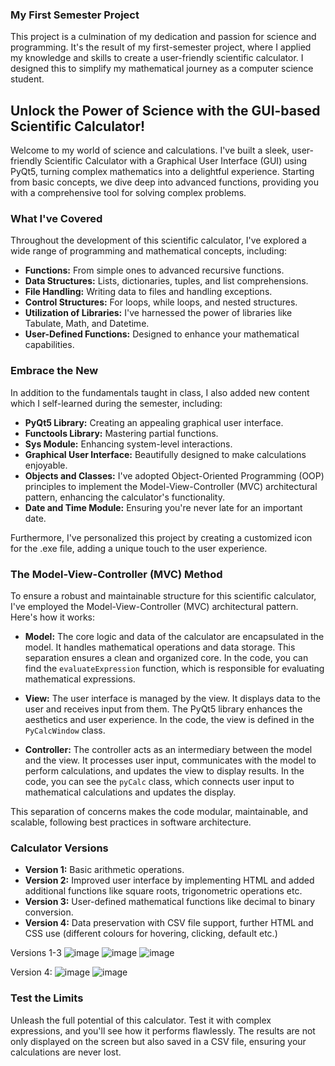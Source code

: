 

### My First Semester Project

This project is a culmination of my dedication and passion for science and programming. It's the result of my first-semester project, where I applied my knowledge and skills to create a user-friendly scientific calculator. I designed this to simplify my mathematical journey as a computer science student.

## Unlock the Power of Science with the GUI-based Scientific Calculator!

Welcome to my world of science and calculations. I've built a sleek, user-friendly Scientific Calculator with a Graphical User Interface (GUI) using PyQt5, turning complex mathematics into a delightful experience. Starting from basic concepts, we dive deep into advanced functions, providing you with a comprehensive tool for solving complex problems.


### What I've Covered

Throughout the development of this scientific calculator, I've explored a wide range of programming and mathematical concepts, including:

- **Functions:** From simple ones to advanced recursive functions.
- **Data Structures:** Lists, dictionaries, tuples, and list comprehensions.
- **File Handling:** Writing data to files and handling exceptions.
- **Control Structures:** For loops, while loops, and nested structures.
- **Utilization of Libraries:** I've harnessed the power of libraries like Tabulate, Math, and Datetime.
- **User-Defined Functions:** Designed to enhance your mathematical capabilities.

### Embrace the New

In addition to the fundamentals taught in class, I also added new content which I self-learned during the semester, including:

- **PyQt5 Library:** Creating an appealing graphical user interface.
- **Functools Library:** Mastering partial functions.
- **Sys Module:** Enhancing system-level interactions.
- **Graphical User Interface:** Beautifully designed to make calculations enjoyable.
- **Objects and Classes:** I've adopted Object-Oriented Programming (OOP) principles to implement the Model-View-Controller (MVC) architectural pattern, enhancing the calculator's functionality.
- **Date and Time Module:** Ensuring you're never late for an important date.

Furthermore, I've personalized this project by creating a customized icon for the .exe file, adding a unique touch to the user experience.

### The Model-View-Controller (MVC) Method

To ensure a robust and maintainable structure for this scientific calculator, I've employed the Model-View-Controller (MVC) architectural pattern. Here's how it works:

- **Model:** The core logic and data of the calculator are encapsulated in the model. It handles mathematical operations and data storage. This separation ensures a clean and organized core. In the code, you can find the `evaluateExpression` function, which is responsible for evaluating mathematical expressions.

- **View:** The user interface is managed by the view. It displays data to the user and receives input from them. The PyQt5 library enhances the aesthetics and user experience. In the code, the view is defined in the `PyCalcWindow` class.

- **Controller:** The controller acts as an intermediary between the model and the view. It processes user input, communicates with the model to perform calculations, and updates the view to display results. In the code, you can see the `pyCalc` class, which connects user input to mathematical calculations and updates the display.

This separation of concerns makes the code modular, maintainable, and scalable, following best practices in software architecture.


### Calculator Versions

- **Version 1:** Basic arithmetic operations.
- **Version 2:** Improved user interface by implementing HTML and added additional functions like square roots, trigonometric operations etc.
- **Version 3:** User-defined mathematical functions like decimal to binary conversion.
- **Version 4:** Data preservation with CSV file support, further HTML and CSS use (different colours for hovering, clicking, default etc.)

Versions 1-3
  ![image](https://github.com/zoya-hammad/GUI_Calculator/assets/116413504/d7276600-ef62-4713-8b16-6df5492a29f8)
  ![image](https://github.com/zoya-hammad/GUI_Calculator/assets/116413504/f28f68f8-5cbe-410f-b180-2932e975ebc2)
  ![image](https://github.com/zoya-hammad/GUI_Calculator/assets/116413504/bd2c5dd5-1388-4c0b-bf6d-8b7d71eb2455)

Version 4: 
  ![image](https://github.com/zoya-hammad/GUI_Calculator/assets/116413504/b5760798-c144-414f-9c68-c23577c8a2b0)
  ![image](https://github.com/zoya-hammad/GUI_Calculator/assets/116413504/786d7c77-5f9f-4323-87cf-091862c98cb8)




### Test the Limits

Unleash the full potential of this calculator. Test it with complex expressions, and you'll see how it performs flawlessly. The results are not only displayed on the screen but also saved in a CSV file, ensuring your calculations are never lost.
